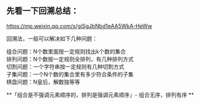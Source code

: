 ## 先看一下回溯总结：

https://mp.weixin.qq.com/s/gjSgJbNbd1eAA5WkA-HeWw <br/>

回溯法，一般可以解决如下几种问题：<br/>

组合问题：N个数里面按一定规则找出k个数的集合<br/>
排列问题：N个数按一定规则全排列，有几种排列方式<br/>
切割问题：一个字符串按一定规则有几种切割方式<br/>
子集问题：一个N个数的集合里有多少符合条件的子集<br/>
棋盘问题：N皇后，解数独等等<br/>

**「组合是不强调元素顺序的，排列是强调元素顺序」- 组合无序，排列有序 **
